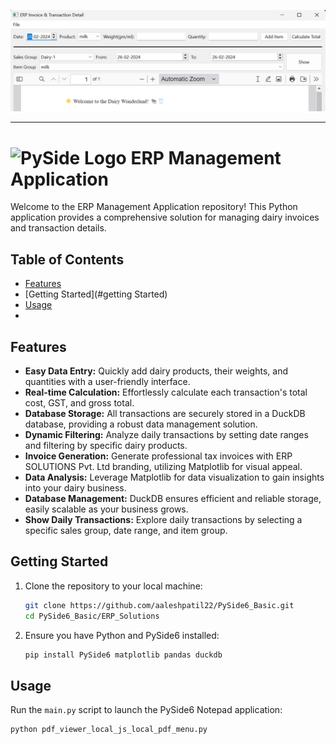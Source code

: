![Screenshot](Screenshot.png)

---

# ![PySide Logo](https://qt-wiki-uploads.s3.amazonaws.com/images/0/07/PySideLogo1.png) ERP Management Application

Welcome to the ERP Management Application repository! This Python application provides a comprehensive solution for managing dairy invoices and transaction details. 

## Table of Contents

- [Features](#features)
- [Getting Started](#getting Started)
- [Usage](#usage)
- 
## Features

- **Easy Data Entry:** Quickly add dairy products, their weights, and quantities with a user-friendly interface.
- **Real-time Calculation:** Effortlessly calculate each transaction's total cost, GST, and gross total.
- **Database Storage:** All transactions are securely stored in a DuckDB database, providing a robust data management solution.
- **Dynamic Filtering:** Analyze daily transactions by setting date ranges and filtering by specific dairy products.
- **Invoice Generation:** Generate professional tax invoices with ERP SOLUTIONS Pvt. Ltd branding, utilizing Matplotlib for visual appeal.
- **Data Analysis:** Leverage Matplotlib for data visualization to gain insights into your dairy business.
- **Database Management:** DuckDB ensures efficient and reliable storage, easily scalable as your business grows.
- **Show Daily Transactions:** Explore daily transactions by selecting a specific sales group, date range, and item group.


## Getting Started

1. Clone the repository to your local machine:

   ```bash
   git clone https://github.com/aaleshpatil22/PySide6_Basic.git
   cd PySide6_Basic/ERP_Solutions
   ```

2. Ensure you have Python and PySide6 installed:

   ```bash
   pip install PySide6 matplotlib pandas duckdb
   ```

## Usage

Run the `main.py` script to launch the PySide6 Notepad application:

```bash
python pdf_viewer_local_js_local_pdf_menu.py
```

